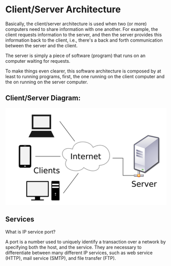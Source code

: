 # Client/Server Architecture

Basically, the client/server architecture is used when two (or more) computers need to share
information with one another. For example, the client requests information to the server, and
then the server provides this information back to the client, i.e., there's a back and forth
communication between the server and the client.

The server is simply a piece of software (program) that runs on an computer waiting for requests.

To make things even clearer, this software architecture is composed by at least to running programs,
first, the one running on the client computer and the on running on the server computer.

## Client/Server Diagram:

![client_server_architecture](./client_server_arch.png)

## Services

What is IP service port?

A port is a number used to uniquely identify a transaction over a network by specifying both the host,
and the service. They are necessary to differentiate between many different IP services, such as web
service (HTTP), mail service (SMTP), and file transfer (FTP).
